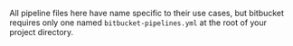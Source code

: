 All pipeline files here have name specific to their use cases, but bitbucket requires only one named `bitbucket-pipelines.yml` at the root of your project directory.
